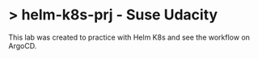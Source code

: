 # > helm-k8s-prj - Suse Udacity

This lab was created to practice with Helm K8s and see the workflow on ArgoCD. 
